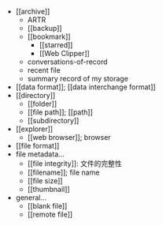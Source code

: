 - [[archive]]
    - ARTR
    - [[backup]]
    - [[bookmark]]
        - [[starred]]
        - [[Web Clipper]]
    - conversations-of-record
    - recent file
    - summary record of my storage
- [[data format]]; [[data interchange format]]
- [[directory]]
    - [[folder]]
    - [[file path]]; [[path]]
    - [[subdirectory]]
- [[explorer]]
    - [[web browser]]; browser
- [[file format]]
- file metadata...
    - [[file integrity]]: 文件的完整性 
    - [[filename]]; file name
    - [[file size]]
    - [[thumbnail]]
- general...
    - [[blank file]]
    - [[remote file]]
